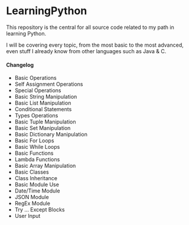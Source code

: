 # LearningPython
This repository is the central for all source code related to my path in learning Python.

I will be covering every topic, from the most basic to the most advanced, even stuff I already know from other languages such as Java & C.


#### Changelog
- Basic Operations
- Self Assignment Operations
- Special Operations
- Basic String Manipulation
- Basic List Manipulation
- Conditional Statements
- Types Operations
- Basic Tuple Manipulation
- Basic Set Manipulation
- Basic Dictionary Manipulation
- Basic For Loops
- Basic While Loops
- Basic Functions
- Lambda Functions
- Basic Array Manipulation
- Basic Classes
- Class Inheritance
- Basic Module Use
- Date/Time Module
- JSON Module
- RegEx Module
- Try ... Except Blocks
- User Input